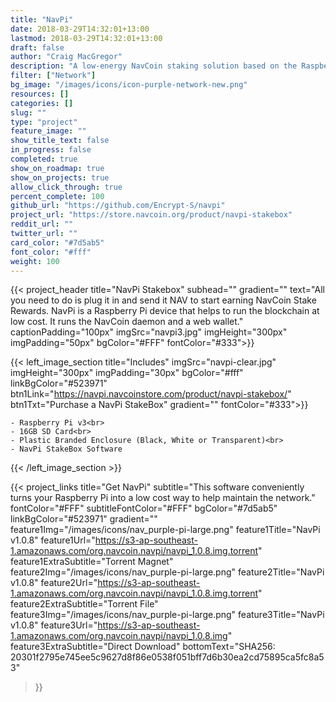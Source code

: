 ```yaml
---
title: "NavPi"
date: 2018-03-29T14:32:01+13:00
lastmod: 2018-03-29T14:32:01+13:00
draft: false
author: "Craig MacGregor"
description: "A low-energy NavCoin staking solution based on the Raspberry-Pi platform. The NavPi offers a more energy-efficient way to participate in validating NavCoin transactions."
filter: ["Network"]
bg_image: "/images/icons/icon-purple-network-new.png"
resources: []
categories: []
slug: ""
type: "project"
feature_image: ""
show_title_text: false
in_progress: false
completed: true
show_on_roadmap: true
show_on_projects: true
allow_click_through: true
percent_complete: 100
github_url: "https://github.com/Encrypt-S/navpi"
project_url: "https://store.navcoin.org/product/navpi-stakebox"
reddit_url: ""
twitter_url: ""
card_color: "#7d5ab5"
font_color: "#fff"
weight: 100
---
```


{{< project_header
    title="NavPi Stakebox"
    subhead=""
    gradient=""
    text="All you need to do is plug it in and send it NAV to start earning NavCoin Stake Rewards. NavPi is a Raspberry Pi device that helps to run the blockchain at low cost. It runs the NavCoin daemon and a web wallet."
    captionPadding="100px"
    imgSrc="navpi3.jpg"
    imgHeight="300px"
    imgPadding="50px"
    bgColor="#FFF"
    fontColor="#333">}}

{{< left_image_section
    title="Includes"
    imgSrc="navpi-clear.jpg"
    imgHeight="300px"
    imgPadding="30px"
    bgColor="#fff"
    linkBgColor="#523971"
    btn1Link="https://navpi.navcoinstore.com/product/navpi-stakebox/"
    btn1Txt="Purchase a NavPi StakeBox"
    gradient=""
    fontColor="#333">}}

    - Raspberry Pi v3<br>
    - 16GB SD Card<br>
    - Plastic Branded Enclosure (Black, White or Transparent)<br>
    - NavPi StakeBox Software

{{< /left_image_section >}}

{{< project_links
    title="Get NavPi"
    subtitle="This software conveniently turns your Raspberry Pi into a low cost way to help maintain the network."
    fontColor="#FFF"
    subtitleFontColor="#FFF"
    bgColor="#7d5ab5"
    linkBgColor="#523971"
    gradient=""
    feature1Img="/images/icons/nav_purple-pi-large.png"
    feature1Title="NavPi v1.0.8"
    feature1Url="https://s3-ap-southeast-1.amazonaws.com/org.navcoin.navpi/navpi_1.0.8.img.torrent"
    feature1ExtraSubtitle="Torrent Magnet"
    feature2Img="/images/icons/nav_purple-pi-large.png"
    feature2Title="NavPi v1.0.8"
    feature2Url="https://s3-ap-southeast-1.amazonaws.com/org.navcoin.navpi/navpi_1.0.8.img.torrent"
    feature2ExtraSubtitle="Torrent File"
    feature3Img="/images/icons/nav_purple-pi-large.png"
    feature3Title="NavPi v1.0.8"
    feature3Url="https://s3-ap-southeast-1.amazonaws.com/org.navcoin.navpi/navpi_1.0.8.img"
    feature3ExtraSubtitle="Direct Download"
    bottomText="SHA256: 20301f2795e745ee5c9627d8f86e0538f051bff7d6b30ea2cd75895ca5fc8a53"
>}}

